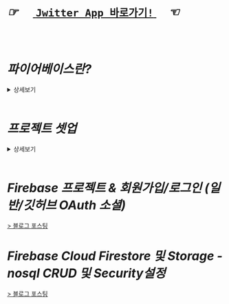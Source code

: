  
 <br/>
<br/>

#  *☞* 　<a href="https://jwitter-app.web.app"> `Jwitter App 바로가기!` </a>　*☜* 
<br/>
<br/>

# *파이어베이스란?*
<details>
<summary>상세보기</summary>
　

백엔드 서버 서비스 혹은 앱 개발 플랫폼 으로 볼 수 있다.
기본적으로 의미하는 바는 애플리케이션을 만들거나, 웹사이트를 만들 때 시간을 절약하는 데 사용할 수 있는 서비스
웹을 포함하여 플러터, 리액트 네이티브, ios, 안드로이드, unity 3D, Unreal Engine 용으로 추측되는 C++ SDK 등 많은 플랫폼을 지원하며,
다양한 플랫폼에서 각각 필요한 많은 서비스를 제공한다.

파이어베이스를 쓰면 안되는 상황
사람들은 보통 파이어베이스 프로토타입 앱 만들때만 좋고 현업에서 쓰기에는 좋지 않다고 한다.
그러나 파이어베이스는 구글의 지원을 받기 때문에 현업에서도 충분히 앱을 성장시킬 수 있을것이다.
하지만 앱이 성장하여 커스텀 해야 하는 상황에서는 좋지 않다.
파이어베이스에는 멋진 서비스들이 많지만 일반적이다. 
즉, 기본적으로 모든 응용프로그램에 사용 될 수 있도록 설계되었다는 소리다.
가능한 많은 사람들이 사용할 수 있도록 설계되었다.
하지만 application이 성장하여 많은 사용자가 생겨 병목 현상이나 특정부분이 느려지면 최적화가 하고 싶은 부분이 생기기 마련이다.
그래서 최적화 하려고 할 때 때로는 파이어베이스가 너무 작아서 커스텀 서버로 전환하고 싶을 수도 있을것이다.
`일단은 파이어베이스 시작을 한 뒤 애플리케이션이 어느정도 성장하고 나면 커스텀 구조의 서버로 옮긴다.`

chanpagne problem
성공했기 때문에 실패하는것을 의미
예를들어 100만명의 사용자가 사용하는 application을 만들었을 때 데이터베이스가 감당하지 못하기 때문에 앱이 느려진다.
백만명의 사용자가 이용하는 앱의 경우 파이어베이스가 감당하지 못해 충돌이 발생할 것이다.

중간 크기의 application까지는 파이어베이스로도 충분하다.
</details>
　

# *프로젝트 셋업*
<details>
<summary>상세보기</summary>
　

`vite`    
리액트를 포함한 여러 프론트앤드 앱을 개발하는데 도움을 준다.
go로작성된 esbuilder를 사용해서 Webpack5보다 최대 100배 빠른 빌드속도를 자랑한다.

아래 명령어를 입력하고 Y(es)
```
> npm create vite@latest
```

 - project name : jwitter-app
 - Select a framework : React
 - Select a variant : Rust typescript 컴파일러인 SWC 선택

모든것이 선택되면 프로젝트 디렉토리가 생성된다.     

`명령어를 통해 VScode 실행`
```
> code jwitter-app
```

`추가된 프로젝트의 package를 초기화`   
(노드모듈 다운 등)
```
> npm install
```

`서버 실행`
```
> npm run dev
```

`react-router-dom`
```
> npm i react-router-dom@6.14.2
```
`styled-reset`
```
> npm i styled-reset
```
`styled-components`
```
> npm i styled-components@6.0.7
```
`@types/styled-components`
```
> npm i @types/styled-components -D
```
</details>
　

# *Firebase 프로젝트 & 회원가입/로그인 (일반/깃허브 OAuth 소셜)*
<a href="https://u-it.tistory.com/518"> > 블로그 포스팅 </a>

# *Firebase Cloud Firestore 및 Storage - nosql CRUD 및 Security설정*
<a href="https://u-it.tistory.com/519"> > 블로그 포스팅 </a>

